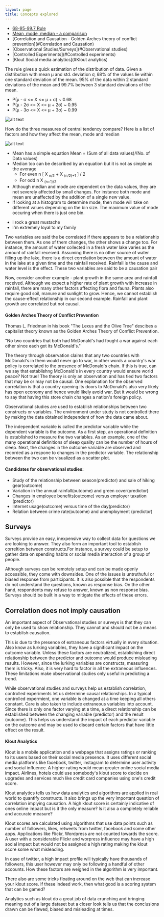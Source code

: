 ```yaml
---
layout: page
title: Concepts explored
---
```


  * [68-95-99.7 Rule](#68-95-99.7_Rule)
  * [Mean, mode, median - a comparison](#3_M's_quick_reference)   
  * [Correlation and Causation - Golden Arches theory of conflict prevention](#Correlation and Causation)
  * [Observational Studies/Surveys](#Observational studies)
  * [Controlled Experiments](#Controlled experiments)
  * [Klout Social media analytics](#Klout analytics)
  
<a name="68-95-99.7_Rule"></a>
The rule gives a quick estimation of the distribution of data. Given a distribution with mean μ and std. deviation σ, 68% of the values lie within one standard deviation of the mean. 95% of the data within 2 standard deviations of the mean and 99.7% between 3 standard deviations of the mean.

* P(μ  - σ <= X <= μ  + σ) ~ 0.68
* P(μ - 2σ <= X <= μ + 2σ) ~ 0.95
* P(μ - 3σ <= X <= μ + 3σ) ~ 0.99
                   
![alt text](https://raw.githubusercontent.com/preetihemant/Udacity/master/Descriptive_Statistics_Course/68-95-99.7_rule.png "Normal Distribution Proportions")

<a name="3_M's_quick_reference"></a>
How do the three measures of central tendency compare? Here is a list of factors and how they affect the mean, mode and median

![alt text](https://raw.githubusercontent.com/preetihemant/Udacity/master/Descriptive_Statistics_Course/3M's.png "Central_measure_comparisons")

* Mean has a simple equation Mean = (Sum of all data values)/(No. of Data values)
* Median too can be described by an equation but it is not as simple as the average
  * For even n [ X <sub>n/2</sub> + X <sub>(n/2)+1</sub> ] / 2
  * For odd  n  X <sub>(n+1)/2</sub>
* Although median and mode are dependent on the data values, they are not severely affected by small changes. For instance both mode and     mean are unaffected by the addition of a single new value.
* If looking at a histogram to determine mode, then mode will take on different values depending on the bin size. The maximum value of mode   occuring when there is just one bin.
- I rock a great mustache
- I'm extremely loyal to my family

<a name="Correlation and Causation"></a>
<p>Two variables are said the be correlated if there appears to be a relationship between them. As one of them changes, the other shows a change too. For instance, the amount of water collected in a fresh water lake varies as the amount of rainfall received. Assuming there is no other source of water filling up the lake, there is a direct correlation between the amount of water in the lake at a given time and the rainfall received. Rainfall is the cause and water level is the effect. These two variables are said to be a causation pair </p>
<p>Now, consider another example - plant growth in the same area and rainfall received. Although we expect a higher rate of plant growth with increase in rainfall, there are many other factors affecting flora and fauna. Plants also require good soil, manure and sunlight to grow. Hence, we cannot establish the cause-effect relationship in our second example. Rainfall and plant growth are correlated but not causal. </p>

#### Golden Arches Theory of Conflict Prevention
<p> Thomas L. Friedman in his book "The Lexus and the Olive Tree" descibes a capitalist theory known as the Golden Arches Theory of Conflict Prevention. </p>
<p> "No two countries that both had McDonald's had fought a war against each other since each got its McDonald's." </p>
<p>The theory through observation claims that any two countries with McDonald's in them would never go to war, in other words a country's war policy is correlated to the presence of McDonald's chain. If this is true, can we say that establishng McDonald's in every country would ensure world peace? Not true! The theory is only an observation and has tied two factors that may be or may not be causal. 
One explanation for the observed correlation is that a country opening its doors to McDonald's also very likely has open economy and hence would likely avoid war. But it would be wrong to say that having this store chain changes a nation's foreign policy. </p>

<a name="Observational studies"></a> 
<p> Observational studies are used to establish relationships between two constructs or variables. The environment under study is not controlled there by making the data obtained independent of how the data came about. </p>
<p> The independent variable is called the predictor variable while the dependent variable is the outcome. As a first step, an operational definition is established to measure the two variables. As an example, one of the many operational definitions of sleep quality can be the number of hours of sleep. Next, the changes in the outcome variable are observed and recorded as a respone to changes in the predictor variable. The relationship between the two can be visualized as a scatter plot. </p>

#### Candidates for observational studies:

*  Study of the relationship between season(predictor) and sale of hiking gear(outcome)
*  Variation in the annual rainfall(outcome) and green cover(predictor)
*  Changes in employee benefits(outcome) versus employer taxation (predictor)
*  Internet usage(outcome) versus time of the day(predictor)
*  Relation between crime rate(outcome) and unemployment (predictor)

## Surveys
<p> Surveys provide an easy, inexpensive way to collect data for questions we are looking to answer. They also form an important tool to establish correltion between constructs.For instance, a survey could be setup to gather data on spending habits or social media interaction of a group of people. </p>
<p> Although surveys can be remotely setup and can be made openly accessible, they come with downsides. One of the issues is untruthuful or biased response from participants. It is also possible that the respondents do not understand the questions, known as response bias. On the other hand, respondents may refuse to answer, known as non response bias. Surveys should be built in a way to mitigate the effects of these errors. </p>

## Correlation does not imply causation

<p> An important aspect of Observational studies or surveys is that they can only be used to show relationship. They cannot and should not be a means to establish causation. </p>
<p> This is due to the presence of extraneous factors virtually in every situation. Also know as lurking variables, they have a significant impact on the outcome variable. Unless these factors are neutralized, establishing direct relationship between the predictor and outcome would produce misleading results. However, since the lurking variables are constructs, measuring them is tricky. Also, it is very hard to factor in all the extraneous influences. These limitations make observational studies only useful in predicting a trend. <p>

<a name="Controlled experiments"></a>

<p> While observational studies and surveys help us establish correlation, controlled experiments let us determine causal relationships.
In a typical controlled expermient, one variable is changed at a time keeping all others constant. Care is also taken to include extraneous variables into account. Since there is only one factor varying at a time, a direct relationship can be established between the changing variable (predictor) and the result (outcome). This helps us understand the impact of each predictor variable on the outcome and may be used to discard certain factors that have little effect on the result. 

<a name="Klout analytics"></a>
#### Klout Analytics
<p> Klout is a mobile application and a webpage that assigns ratings or ranking to its users based on their social media presence. It uses different social media platforms like facebook, twitter, instagram to determine user activity and social influence. A higher rating would mean greater online social media impact. Airlines, hotels could use somebody's klout score to decide on upgrades and services much like credit card companies using one's credit score. </p>

<p>Klout analytics tells us how data analytics and algorithms are applied in real world to quantify constructs. It also brings up the very important question of correlation implying causation. A high klout score is certainly indicative of ones online impact but is it the only measure? Is it also a completely reliable and accurate measure? </p>

<p>Klout scores are calculated using algorithms that use data points such as number of followers, likes, retweets from twitter, facebook and some other apps. Applications like Flickr, Wordpress are not counted towards the score. A user with a considerable Flickr and worpress influence may have a high social impact but would not be assigned a high rating making the klout score some what misleading. </p>

<p>In case of twitter, a high impact profile will typically have thousands of followers, this user however may only be following a handful of other accounts. How these factors are weighed in the algorithm is very important.</p>

<p>There also are some tricks floating around on the web that can increase your klout score. If these indeed work, then what good is a scoring system that can be gamed? </p>

<p>Analytics such as klout do a great job of data crunching and bringing meaning out of a large dataset but a closer look tells us that the conclusions drawn can be flawed, biased and misleading at times. </p>


